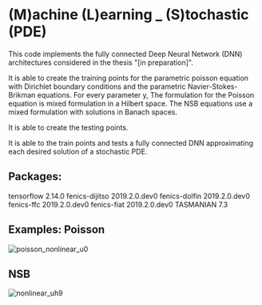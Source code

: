 # (M)achine (L)earning _ (S)tochastic (PDE)


This code implements the fully connected Deep Neural Network (DNN) architectures considered in the thesis "[in preparation]".

It is able to create the training points for the parametric poisson equation with Dirichlet boundary conditions and the parametric Navier-Stokes-Brikman equations.
For every parameter y, The formulation for the Poisson equation is mixed formulation in a Hilbert space. The NSB equations use a mixed formulation with solutions in Banach spaces.

It is able to create the testing points.

It is able to the train points and tests a fully connected DNN approximating each desired solution of a stochastic PDE.

Packages:
---------------------------------------------
tensorflow                   2.14.0
fenics-dijitso               2019.2.0.dev0
fenics-dolfin                2019.2.0.dev0
fenics-ffc                   2019.2.0.dev0
fenics-fiat                  2019.2.0.dev0
TASMANIAN                    7.3

Examples:
Poisson
--------------------------------------------------
![poisson_nonlinear_u0](https://github.com/Sebanthalas/parametric_PDE_approx_viaDNN/assets/21182719/16d76d0e-e032-4868-888c-043992782e3c)

NSB
-----------------------------------------------------
![nonlinear_uh9](https://github.com/Sebanthalas/parametric_PDE_approx_viaDNN/assets/21182719/689a6767-1b97-449e-877c-1ebdf47712d3)
